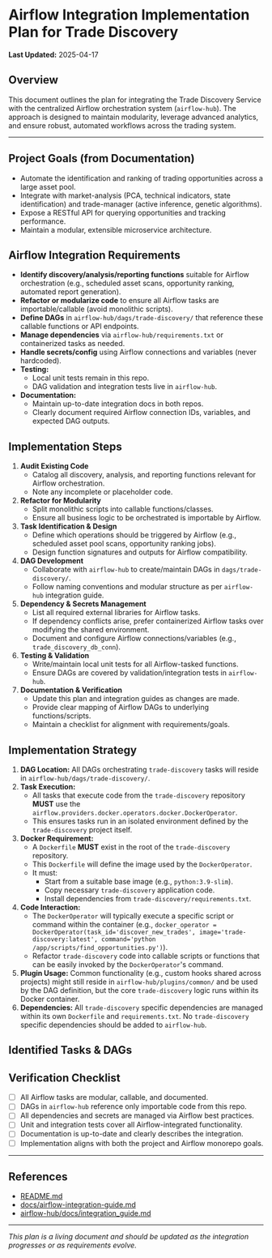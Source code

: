 # Airflow Integration Implementation Plan for Trade Discovery

**Last Updated:** 2025-04-17

## Overview
This document outlines the plan for integrating the Trade Discovery Service with the centralized Airflow orchestration system (`airflow-hub`). The approach is designed to maintain modularity, leverage advanced analytics, and ensure robust, automated workflows across the trading system.

---

## Project Goals (from Documentation)
- Automate the identification and ranking of trading opportunities across a large asset pool.
- Integrate with market-analysis (PCA, technical indicators, state identification) and trade-manager (active inference, genetic algorithms).
- Expose a RESTful API for querying opportunities and tracking performance.
- Maintain a modular, extensible microservice architecture.

## Airflow Integration Requirements
- **Identify discovery/analysis/reporting functions** suitable for Airflow orchestration (e.g., scheduled asset scans, opportunity ranking, automated report generation).
- **Refactor or modularize code** to ensure all Airflow tasks are importable/callable (avoid monolithic scripts).
- **Define DAGs** in `airflow-hub/dags/trade-discovery/` that reference these callable functions or API endpoints.
- **Manage dependencies** via `airflow-hub/requirements.txt` or containerized tasks as needed.
- **Handle secrets/config** using Airflow connections and variables (never hardcoded).
- **Testing:**
  - Local unit tests remain in this repo.
  - DAG validation and integration tests live in `airflow-hub`.
- **Documentation:**
  - Maintain up-to-date integration docs in both repos.
  - Clearly document required Airflow connection IDs, variables, and expected DAG outputs.

## Implementation Steps
1. **Audit Existing Code**
   - Catalog all discovery, analysis, and reporting functions relevant for Airflow orchestration.
   - Note any incomplete or placeholder code.
2. **Refactor for Modularity**
   - Split monolithic scripts into callable functions/classes.
   - Ensure all business logic to be orchestrated is importable by Airflow.
3. **Task Identification & Design**
   - Define which operations should be triggered by Airflow (e.g., scheduled asset pool scans, opportunity ranking jobs).
   - Design function signatures and outputs for Airflow compatibility.
4. **DAG Development**
   - Collaborate with `airflow-hub` to create/maintain DAGs in `dags/trade-discovery/`.
   - Follow naming conventions and modular structure as per `airflow-hub` integration guide.
5. **Dependency & Secrets Management**
   - List all required external libraries for Airflow tasks.
   - If dependency conflicts arise, prefer containerized Airflow tasks over modifying the shared environment.
   - Document and configure Airflow connections/variables (e.g., `trade_discovery_db_conn`).
6. **Testing & Validation**
   - Write/maintain local unit tests for all Airflow-tasked functions.
   - Ensure DAGs are covered by validation/integration tests in `airflow-hub`.
7. **Documentation & Verification**
   - Update this plan and integration guides as changes are made.
   - Provide clear mapping of Airflow DAGs to underlying functions/scripts.
   - Maintain a checklist for alignment with requirements/goals.

## Implementation Strategy

1.  **DAG Location:** All DAGs orchestrating `trade-discovery` tasks will reside in `airflow-hub/dags/trade-discovery/`.
2.  **Task Execution:**
    *   All tasks that execute code from the `trade-discovery` repository **MUST** use the `airflow.providers.docker.operators.docker.DockerOperator`.
    *   This ensures tasks run in an isolated environment defined by the `trade-discovery` project itself.
3.  **Docker Requirement:**
    *   A `Dockerfile` **MUST** exist in the root of the `trade-discovery` repository.
    *   This `Dockerfile` will define the image used by the `DockerOperator`.
    *   It must:
        *   Start from a suitable base image (e.g., `python:3.9-slim`).
        *   Copy necessary `trade-discovery` application code.
        *   Install dependencies from `trade-discovery/requirements.txt`.
4.  **Code Interaction:**
    *   The `DockerOperator` will typically execute a specific script or command within the container (e.g., `docker_operator = DockerOperator(task_id='discover_new_trades', image='trade-discovery:latest', command='python /app/scripts/find_opportunities.py')`).
    *   Refactor `trade-discovery` code into callable scripts or functions that can be easily invoked by the `DockerOperator`'s command.
5.  **Plugin Usage:** Common functionality (e.g., custom hooks shared across projects) might still reside in `airflow-hub/plugins/common/` and be used by the DAG definition, but the core `trade-discovery` logic runs within its Docker container.
6.  **Dependencies:** All `trade-discovery` specific dependencies are managed within its own `Dockerfile` and `requirements.txt`. No `trade-discovery` specific dependencies should be added to `airflow-hub`.

## Identified Tasks & DAGs

## Verification Checklist
- [ ] All Airflow tasks are modular, callable, and documented.
- [ ] DAGs in `airflow-hub` reference only importable code from this repo.
- [ ] All dependencies and secrets are managed via Airflow best practices.
- [ ] Unit and integration tests cover all Airflow-integrated functionality.
- [ ] Documentation is up-to-date and clearly describes the integration.
- [ ] Implementation aligns with both the project and Airflow monorepo goals.

---

## References
- [README.md](../README.md)
- [docs/airflow-integration-guide.md](./airflow-integration-guide.md)
- [airflow-hub/docs/integration_guide.md](https://github.com/mprestonsparks/airflow-hub/docs/integration_guide.md)

---

*This plan is a living document and should be updated as the integration progresses or as requirements evolve.*

